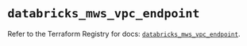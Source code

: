 # `databricks_mws_vpc_endpoint`

Refer to the Terraform Registry for docs: [`databricks_mws_vpc_endpoint`](https://registry.terraform.io/providers/databricks/databricks/1.49.0/docs/resources/mws_vpc_endpoint).
